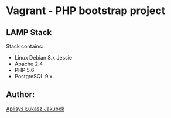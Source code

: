 # Vagrant - PHP bootstrap project

## LAMP Stack

Stack contains:
- Linux Debian 8.x Jessie
- Apache 2.4
- PHP 5.6
- PostgreSQL 9.x

## Author:

[Aplisys Łukasz Jakubek](http://www.aplisys.pl)

